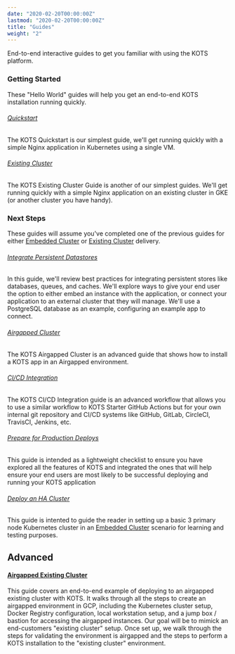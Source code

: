 ```yaml
---
date: "2020-02-20T00:00:00Z"
lastmod: "2020-02-20T00:00:00Z"
title: "Guides"
weight: "2"
---
```


End-to-end interactive guides to get you familiar with using the KOTS platform.

### Getting Started

These "Hello World" guides will help you get an end-to-end KOTS installation running quickly.

###### [Quickstart](/vendor/guides/quickstart)

The KOTS Quickstart is our simplest guide, we'll get running quickly with a simple Nginx application in Kubernetes using a single VM.

###### [Existing Cluster](/vendor/guides/existing-cluster)

The KOTS Existing Cluster Guide is another of our simplest guides. We'll get running quickly with a simple Nginx application on an existing cluster in GKE (or another cluster you have handy).


### Next Steps

These guides will assume you've completed one of the previous guides for either [Embedded Cluster](/vendor/guides/quickstart) or [Existing Cluster](/vendor/guides/existing-cluster) delivery.

###### [Integrate Persistent Datastores](/vendor/guides/persistent-datastores)

In this guide, we'll review best practices for integrating persistent stores like databases, queues, and caches. We'll explore ways to give your end user the option to either embed an instance with the application, or connect your application to an external cluster that they will manage. We'll use a PostgreSQL database as an example, configuring an example app to connect.

###### [Airgapped Cluster](/vendor/guides/airgapped-cluster)

The KOTS Airgapped Cluster is an advanced guide that shows how to install a KOTS app in an Airgapped environment.


###### [CI/CD Integration](/vendor/guides/ci-cd-integration)

The KOTS CI/CD Integration guide is an advanced workflow that allows you to use a similar workflow to KOTS Starter GitHub Actions but for your own internal git repository and CI/CD systems like GitHub, GitLab, CircleCI, TravisCI, Jenkins, etc.


###### [Prepare for Production Deploys](/vendor/guides/production-ready)

This guide is intended as a lightweight checklist to ensure you have explored all the features of KOTS and integrated the ones that will help ensure your end users are most likely to be successful deploying and running your KOTS application


###### [Deploy an HA Cluster](/vendor/guides/ha-guide)

This guide is intented to guide the reader in setting up a basic 3 primary node Kubernetes cluster in an [Embedded Cluster](/vendor/guides/quickstart) scenario for learning and testing purposes.


<!-- Coming Soon!

###### [Package a Helm Chart](/vendor/guides/helm-chart)

In this guide, we'll explore how you can leverage the wealth of software bundled using Helm to integrate an off-the-shelf application into your KOTS app bundle. We'll use the Consul helm chart as an example in this case.

###### [Integrate Collectors and Analyzers for Troubleshooting](/vendor/guides/troubleshoot-support-bundle)

###### [Add custom Prometheus Graphs](/vendor/guides/prometheus-graphs)

###### [Manage Customer Entitlements](/vendor/guides/entitlements)

-->


## Advanced

#### [Airgapped Existing Cluster](/vendor/guides/airgapped-existing-cluster)

This guide covers an end-to-end example of deploying to an airgapped existing cluster with KOTS.
It walks through all the steps to create an airgapped environment in GCP, including the Kubernetes cluster setup, Docker Registry configuration, local workstation setup, and a jump box / bastion for accessing the airgapped instances.
Our goal will be to mimick an end-customers "existing cluster" setup.
Once set up, we walk through the steps for validating the environment is airgapped and the steps to perform a KOTS installation to the "existing cluster" environment.

<!-- Coming Soon!
###### [Runtime License Validation](/vendor/guides/runtime-license-validation)

#### [Advanced Embedded Cluster Usage](/vendor/guides/advanced-embedded-cluster)

- locking component versions
- staging Installer YAMLs through Unstable/Beta/Stable channels
- manging YAML in git repo
- preflight checks for embedded components when running in existing cluster (e.g. storageclass)


#### [Deploy an Operator to an airgapped cluster](/vendor/guides/operator-airgap)

#### [Deploy a Helm Chart to an airgapped cluster](/vendor/guides/helm-airgap)

#### [Deploy a Custom Preflight Check](/vendor/guides/custom-preflight)

#### [GitOps Workflow](/vendor/guides/gitops)

(Coming soon)

-->
